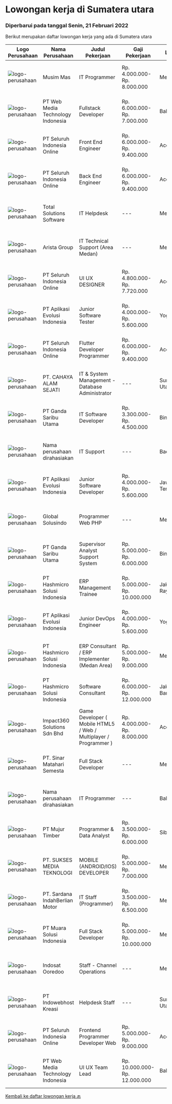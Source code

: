 
  # Lowongan kerja di Sumatera utara

  ### Diperbarui pada tanggal Senin, 21 Februari 2022

  Berikut merupakan daftar lowongan kerja yang ada di Sumatera utara

  |Logo Perusahaan | Nama Perusahaan | Judul Pekerjaan | Gaji Pekerjaan | Lokasi | Deskripsi | Tanggal diunggah | Pranala |
  | -------------- | --------------- | --------------- | --------- | --------- | -------------- | ------- | ----------- |
  |![logo-perusahaan](https://image-service-cdn.seek.com.au/68c0c4b523c472addb4e06dfd820174a474da9cd/ee4dce1061f3f616224767ad58cb2fc751b8d2dc)|Musim Mas|IT Programmer|Rp. 4.000.000-Rp. 8.000.000|Medan|Candidate must possess at least Diploma, Bachelor's Degree, Master's Degree/Post Graduate Degree in Computer Science/Information Technology or...|Jumat, 18 Februari 2022|https://www.jobstreet.co.id/id/job/it-programmer-3796054?token=0~c3c698d5-7c91-4be8-938b-14bc84495b3e&sectionRank=1&jobId=jobstreet-id-job-3796054|
|![logo-perusahaan](https://image-service-cdn.seek.com.au/fe6569d61098f35222743f282f496686f78aefd7/ee4dce1061f3f616224767ad58cb2fc751b8d2dc)|PT Web Media Technology Indonesia|Fullstack Developer|Rp. 6.000.000-Rp. 7.000.000|Bali|We are Niagahoster, a tech company based in Yogyakarta that provides web-hosting services. To make Niagahoster web and products are packed with...|Sabtu, 19 Februari 2022|https://www.jobstreet.co.id/id/job/fullstack-developer-3786309?token=0~c3c698d5-7c91-4be8-938b-14bc84495b3e&sectionRank=2&jobId=jobstreet-id-job-3786309|
|![logo-perusahaan](https://image-service-cdn.seek.com.au/c768f0670f8f8212da7de609b6af9d0b2e5134cc/ee4dce1061f3f616224767ad58cb2fc751b8d2dc)|PT Seluruh Indonesia Online|Front End Engineer|Rp. 6.000.000-Rp. 9.400.000|Aceh|Front End Engineer1. Memiliki pengalaman dengan bahasa pemrograman atau framework Front End, terutama React.js 2. Memiliki keahilan dalam membangun...|Jumat, 18 Februari 2022|https://www.jobstreet.co.id/id/job/front-end-engineer-3784331?token=0~c3c698d5-7c91-4be8-938b-14bc84495b3e&sectionRank=3&jobId=jobstreet-id-job-3784331|
|![logo-perusahaan](https://image-service-cdn.seek.com.au/c768f0670f8f8212da7de609b6af9d0b2e5134cc/ee4dce1061f3f616224767ad58cb2fc751b8d2dc)|PT Seluruh Indonesia Online|Back End Engineer|Rp. 6.000.000-Rp. 9.400.000|Aceh|Back End Engineer1. Memiliki pengalaman dalam membangun RESTful APIs2. Menguasai bahasa pemrograman seperti PHP, terutama Framework Laravel3. Familiar...|Jumat, 18 Februari 2022|https://www.jobstreet.co.id/id/job/back-end-engineer-3784329?token=0~c3c698d5-7c91-4be8-938b-14bc84495b3e&sectionRank=4&jobId=jobstreet-id-job-3784329|
|![logo-perusahaan](https://image-service-cdn.seek.com.au/a0b60e78d199895feb487c114037a5da0e249d5e/ee4dce1061f3f616224767ad58cb2fc751b8d2dc)|Total Solutions Software|IT Helpdesk|---|Medan|HELPDESK SUPPORTSyarat : Lulusan S1 atau sederajat jurusan IT. Mampu berkomunikasi dengan baik. Berkepribadian jujur. Bertanggung jawab. Menguasai...|Rabu, 16 Februari 2022|https://www.jobstreet.co.id/id/job/it-helpdesk-3792360?token=0~c3c698d5-7c91-4be8-938b-14bc84495b3e&sectionRank=5&jobId=jobstreet-id-job-3792360|
|![logo-perusahaan](https://image-service-cdn.seek.com.au/8afb4cd124960746aae3a3570ddc09f28aeeb59f/ee4dce1061f3f616224767ad58cb2fc751b8d2dc)|Arista Group|IT Technical Support (Area Medan)|---|Medan|Persyaratan: Pendidikan minimal D3/ S1 Teknik Informatika/ Management Informatika/IT dengan IPK minimal 3.00 Minimal memilki pengalaman selama 2 tahun...|Rabu, 16 Februari 2022|https://www.jobstreet.co.id/id/job/it-technical-support-area-medan-3792068?token=0~c3c698d5-7c91-4be8-938b-14bc84495b3e&sectionRank=6&jobId=jobstreet-id-job-3792068|
|![logo-perusahaan](https://image-service-cdn.seek.com.au/c768f0670f8f8212da7de609b6af9d0b2e5134cc/ee4dce1061f3f616224767ad58cb2fc751b8d2dc)|PT Seluruh Indonesia Online|UI UX DESIGNER|Rp. 4.800.000-Rp. 7.720.000|Aceh|# Memiliki pengalaman di atas# Penempatan di kota Medan# Interview di lakukan secara Online dan Offline# Harus melewati tahapan seleksi sesuai sop...|Kamis, 17 Februari 2022|https://www.jobstreet.co.id/id/job/ui-ux-designer-3782793?token=0~c3c698d5-7c91-4be8-938b-14bc84495b3e&sectionRank=7&jobId=jobstreet-id-job-3782793|
|![logo-perusahaan](https://image-service-cdn.seek.com.au/8a1bc4b6d87493a86f3053a990557345773404ef/ee4dce1061f3f616224767ad58cb2fc751b8d2dc)|PT Aplikasi Evolusi Indonesia|Junior Software Tester|Rp. 4.000.000-Rp. 5.600.000|Yogyakarta|What you will be doing (Roles and Responsibilities) Write test cases/documentations based on the requirement Perform test execution (manual) Track and...|Rabu, 16 Februari 2022|https://www.jobstreet.co.id/id/job/junior-software-tester-3792484?token=0~c3c698d5-7c91-4be8-938b-14bc84495b3e&sectionRank=8&jobId=jobstreet-id-job-3792484|
|![logo-perusahaan](https://image-service-cdn.seek.com.au/c768f0670f8f8212da7de609b6af9d0b2e5134cc/ee4dce1061f3f616224767ad58cb2fc751b8d2dc)|PT Seluruh Indonesia Online|Flutter Developer Programmer|Rp. 6.000.000-Rp. 9.400.000|Aceh|Flutter Developer1. Menguasai SDK Flutter dan bahasa Dart1. Familiar dengan RESTful APIs2. Pernah mempublish aplikasi pada Playstore atau Appstore...|Jumat, 18 Februari 2022|https://www.jobstreet.co.id/id/job/flutter-developer-programmer-3784325?token=0~c3c698d5-7c91-4be8-938b-14bc84495b3e&sectionRank=9&jobId=jobstreet-id-job-3784325|
|![logo-perusahaan](https://image-service-cdn.seek.com.au/28f121b58c7151f24e045043db4eaf914f57a9cf/ee4dce1061f3f616224767ad58cb2fc751b8d2dc)|PT. CAHAYA ALAM SEJATI|IT & System Management  - Database Administrator|---|Sumatera Utara|Kualifikasi : Usia minimal 22 Tahun Pendidikan minimal S1 Jurusan Teknik Informatika Mampu mengoperasikan system ERP Mengerti bahasa pemrograman SQL...|Selasa, 15 Februari 2022|https://www.jobstreet.co.id/id/job/it-system-management-database-administrator-3791641?token=0~c3c698d5-7c91-4be8-938b-14bc84495b3e&sectionRank=10&jobId=jobstreet-id-job-3791641|
|![logo-perusahaan](https://image-service-cdn.seek.com.au/c36b5f2c9dec6213a0ed124b78045751d3bf3671/ee4dce1061f3f616224767ad58cb2fc751b8d2dc)|PT Ganda Saribu Utama|IT Software Developer|Rp. 3.300.000-Rp. 4.500.000|Binjai|Kualifikasi : Usia Minimal 22 tahun dan maksimal 35 tahun Pendidikan minimal S1 Computer Science (IT) Memiliki pengalaman di bidang yang sama minimal...|Rabu, 16 Februari 2022|https://www.jobstreet.co.id/id/job/it-software-developer-3781153?token=0~c3c698d5-7c91-4be8-938b-14bc84495b3e&sectionRank=11&jobId=jobstreet-id-job-3781153|
|![logo-perusahaan](https://us.123rf.com/450wm/pavelstasevich/pavelstasevich1811/pavelstasevich181101027/112815900-stock-vector-no-image-available-icon-flat-vector.jpg?ver=6)|Nama perusahaan dirahasiakan|IT Support|---|Badung|REQUIREMENTS : Age less thank 28 years old At least Diploma and/or Bachelor Degree of Information Technology Having same field experience at least 3...|Minggu, 13 Februari 2022|https://www.jobstreet.co.id/id/job/it-support-3789098?token=0~c3c698d5-7c91-4be8-938b-14bc84495b3e&sectionRank=12&jobId=jobstreet-id-job-3789098|
|![logo-perusahaan](https://image-service-cdn.seek.com.au/8a1bc4b6d87493a86f3053a990557345773404ef/ee4dce1061f3f616224767ad58cb2fc751b8d2dc)|PT Aplikasi Evolusi Indonesia|Junior Software Developer|Rp. 4.000.000-Rp. 5.600.000|Jawa Tengah|We're looking for Junior Software Developers to be part of our team. We will need your fresh experience to help us and your passion to learn new...|Rabu, 16 Februari 2022|https://www.jobstreet.co.id/id/job/junior-software-developer-3792374?token=0~c3c698d5-7c91-4be8-938b-14bc84495b3e&sectionRank=13&jobId=jobstreet-id-job-3792374|
|![logo-perusahaan](https://image-service-cdn.seek.com.au/c80745eebedeab591c20dbdf50354436d1bf70c7/ee4dce1061f3f616224767ad58cb2fc751b8d2dc)|Global Solusindo|Programmer Web PHP|---|Medan|Spesifikasi :- Usia max. 30 tahun- Mampu bekerja sama dalam team.- Mempunyai kendaraan sendiri.- Menguasai Pemrograman Web PHP, MySQL, CSS,...|Kamis, 17 Februari 2022|https://www.jobstreet.co.id/id/job/programmer-web-php-3790256?token=0~c3c698d5-7c91-4be8-938b-14bc84495b3e&sectionRank=14&jobId=jobstreet-id-job-3790256|
|![logo-perusahaan](https://image-service-cdn.seek.com.au/c36b5f2c9dec6213a0ed124b78045751d3bf3671/ee4dce1061f3f616224767ad58cb2fc751b8d2dc)|PT Ganda Saribu Utama|Supervisor Analyst Support System|Rp. 5.000.000-Rp. 6.000.000|Binjai|Fungsi Utama : Membuat dan memastikan setiap laporan yang diaplikasikan di program ascend, WPS dan PPS sesuai dengan standar yang ditentukan...|Senin, 14 Februari 2022|https://www.jobstreet.co.id/id/job/supervisor-analyst-support-system-3789292?token=0~c3c698d5-7c91-4be8-938b-14bc84495b3e&sectionRank=15&jobId=jobstreet-id-job-3789292|
|![logo-perusahaan](https://image-service-cdn.seek.com.au/f6d60ad46f70dbd67cd5ea70ad66341689963cbd/ee4dce1061f3f616224767ad58cb2fc751b8d2dc)|PT Hashmicro Solusi Indonesia|ERP Management Trainee|Rp. 5.000.000-Rp. 10.000.000|Jakarta Raya|Have a knowledge about ERP SoftwareResponsibilities: Receive classroom instruction in subjects related (ERP Software) to their rotational experience....|Rabu, 16 Februari 2022|https://www.jobstreet.co.id/id/job/erp-management-trainee-3792403?token=0~c3c698d5-7c91-4be8-938b-14bc84495b3e&sectionRank=16&jobId=jobstreet-id-job-3792403|
|![logo-perusahaan](https://image-service-cdn.seek.com.au/8a1bc4b6d87493a86f3053a990557345773404ef/ee4dce1061f3f616224767ad58cb2fc751b8d2dc)|PT Aplikasi Evolusi Indonesia|Junior DevOps Engineer|Rp. 4.000.000-Rp. 5.600.000|Yogyakarta|We're looking for Junior DevOps Engineer to be part of our team. We will need your fresh experience to help us and your passion to learn new...|Rabu, 16 Februari 2022|https://www.jobstreet.co.id/id/job/junior-devops-engineer-3792441?token=0~c3c698d5-7c91-4be8-938b-14bc84495b3e&sectionRank=17&jobId=jobstreet-id-job-3792441|
|![logo-perusahaan](https://image-service-cdn.seek.com.au/f6d60ad46f70dbd67cd5ea70ad66341689963cbd/ee4dce1061f3f616224767ad58cb2fc751b8d2dc)|PT Hashmicro Solusi Indonesia|ERP Consultant / ERP Implementer (Medan Area)|Rp. 5.000.000-Rp. 9.000.000|Medan|*Fill this form to start our recruitment...|Rabu, 16 Februari 2022|https://www.jobstreet.co.id/id/job/erp-consultant-erp-implementer-medan-area-3793320?token=0~c3c698d5-7c91-4be8-938b-14bc84495b3e&sectionRank=18&jobId=jobstreet-id-job-3793320|
|![logo-perusahaan](https://image-service-cdn.seek.com.au/f6d60ad46f70dbd67cd5ea70ad66341689963cbd/ee4dce1061f3f616224767ad58cb2fc751b8d2dc)|PT Hashmicro Solusi Indonesia|Software Consultant|Rp. 6.000.000-Rp. 12.000.000|Jakarta Barat|Please access this link and fill the Job Application Form:https://jobportal.hashmicro.com/jobs/detail/erp-consultant-22Responsibilities: Manage and...|Rabu, 16 Februari 2022|https://www.jobstreet.co.id/id/job/software-consultant-3792410?token=0~c3c698d5-7c91-4be8-938b-14bc84495b3e&sectionRank=19&jobId=jobstreet-id-job-3792410|
|![logo-perusahaan](https://image-service-cdn.seek.com.au/06b729438205195a03d4bcec08ce1ddd5d9c1576/ee4dce1061f3f616224767ad58cb2fc751b8d2dc)|Impact360 Solutions Sdn Bhd|Game Developer ( Mobile HTML5 / Web / Multiplayer / Programmer )|Rp. 4.000.000-Rp. 8.000.000|Aceh|We are hiring remote HTML5 game developers from all parts of Indonesia. If you have real experience building HTML5 games or applications, you're...|Sabtu, 19 Februari 2022|https://www.jobstreet.co.id/id/job/game-developer-mobile-html5-web-multiplayer-programmer-4838605/origin/my?token=0~c3c698d5-7c91-4be8-938b-14bc84495b3e&sectionRank=20&jobId=jobstreet-my-job-4838605|
|![logo-perusahaan](https://us.123rf.com/450wm/pavelstasevich/pavelstasevich1811/pavelstasevich181101027/112815900-stock-vector-no-image-available-icon-flat-vector.jpg?ver=6)|PT. Sinar Matahari Semesta|Full Stack Developer|---|Medan|Usia maksimal 30 tahun Pendidikan minimal S1 TI Pengalaman minimal 2 tahun di bidang programmer Menguasai Backend seperti : ASP.Net Core / Node.JS /...|Senin, 14 Februari 2022|https://www.jobstreet.co.id/id/job/full-stack-developer-3789959?token=0~c3c698d5-7c91-4be8-938b-14bc84495b3e&sectionRank=21&jobId=jobstreet-id-job-3789959|
|![logo-perusahaan](https://us.123rf.com/450wm/pavelstasevich/pavelstasevich1811/pavelstasevich181101027/112815900-stock-vector-no-image-available-icon-flat-vector.jpg?ver=6)|Nama perusahaan dirahasiakan|IT Programmer|---|Bali|Pendidikan minimal S1 segala jurusan Minimal memiliki 2 tahun pengalaman kerja di bidang yang sama Memiliki pengetahuan mengenai PHP dan bahasa...|Jumat, 11 Februari 2022|https://www.jobstreet.co.id/id/job/it-programmer-3776288?token=0~c3c698d5-7c91-4be8-938b-14bc84495b3e&sectionRank=22&jobId=jobstreet-id-job-3776288|
|![logo-perusahaan](https://image-service-cdn.seek.com.au/61037cd065b42505831b8479f8d007be842cd520/ee4dce1061f3f616224767ad58cb2fc751b8d2dc)|PT Mujur Timber|Programmer & Data Analyst|Rp. 3.500.000-Rp. 6.000.000|Sibolga|Deskripsi Pekerjaan Interpret data, analyze results using statistical techniques and provide ongoing reports Develop and implement databases, data...|Jumat, 11 Februari 2022|https://www.jobstreet.co.id/id/job/programmer-data-analyst-3771726?token=0~c3c698d5-7c91-4be8-938b-14bc84495b3e&sectionRank=23&jobId=jobstreet-id-job-3771726|
|![logo-perusahaan](https://image-service-cdn.seek.com.au/84652f23dd34fbe109128be87ec08c1485fb72a5/ee4dce1061f3f616224767ad58cb2fc751b8d2dc)|PT. SUKSES MEDIA TEKNOLOGI|MOBILE (ANDROID/IOS) DEVELOPER|Rp. 5.000.000-Rp. 7.000.000|Medan|Job Descriptions: Responsible to designing, analyzing, and developing application system in (one of) Android / iOS environment to support our clients...|Senin, 14 Februari 2022|https://www.jobstreet.co.id/id/job/mobile-android-ios-developer-3789367?token=0~c3c698d5-7c91-4be8-938b-14bc84495b3e&sectionRank=24&jobId=jobstreet-id-job-3789367|
|![logo-perusahaan](https://image-service-cdn.seek.com.au/375518b4ba0ddeb5ef6729d3301cf654c9c14817/ee4dce1061f3f616224767ad58cb2fc751b8d2dc)|PT. Sardana IndahBerlian Motor|IT Staff (Programmer)|Rp. 3.500.000-Rp. 6.500.000|Medan|Tanggung Jawab : Melakukan pengembangan dan implementasi sistem aplikasi dalam mendukung operasional bisnis perusahaan. Melakukan troubleshoot...|Sabtu, 05 Februari 2022|https://www.jobstreet.co.id/id/job/it-staff-programmer-3780721?token=0~c3c698d5-7c91-4be8-938b-14bc84495b3e&sectionRank=25&jobId=jobstreet-id-job-3780721|
|![logo-perusahaan](https://image-service-cdn.seek.com.au/88b80154289c87731eee66c56780a276270aab06/ee4dce1061f3f616224767ad58cb2fc751b8d2dc)|PT Muara Solusi Indonesia|Full Stack Developer|Rp. 5.000.000-Rp. 10.000.000|Medan|Kualifikasi :  Pendidikan Formal Minimum S1 Teknik Komputer/Teknik Informatika Pengalaman Kerja Minimum 1 tahun di industri/bidang pekerjaan sejenis...|Selasa, 08 Februari 2022|https://www.jobstreet.co.id/id/job/full-stack-developer-3767886?token=0~c3c698d5-7c91-4be8-938b-14bc84495b3e&sectionRank=26&jobId=jobstreet-id-job-3767886|
|![logo-perusahaan](https://image-service-cdn.seek.com.au/a81edaf89e1983b49eca94df6c2c318a76f28f3e/ee4dce1061f3f616224767ad58cb2fc751b8d2dc)|Indosat Ooredoo|Staff - Channel Operations|---|Medan|JOB SUMMARY Delivering and monitoring Program to MPC Responsible of weekly allocation and distribution to all cluster in Region Monitoring &amp;...|Minggu, 06 Februari 2022|https://www.jobstreet.co.id/id/job/staff-channel-operations-3780936?token=0~c3c698d5-7c91-4be8-938b-14bc84495b3e&sectionRank=27&jobId=jobstreet-id-job-3780936|
|![logo-perusahaan](https://image-service-cdn.seek.com.au/0213a50bf45dfd9365851bdfe5cd4d1bc2b0e0da/ee4dce1061f3f616224767ad58cb2fc751b8d2dc)|PT Indowebhost Kreasi|Helpdesk Staff|---|Sumatera Utara|Responsibilities : Mengawasi jaringan serta memberikan layanan berupa bantuan dan penanganan kepada pelanggan ketika terjadi gangguan pada jaringan....|Jumat, 04 Februari 2022|https://www.jobstreet.co.id/id/job/helpdesk-staff-3779327?token=0~c3c698d5-7c91-4be8-938b-14bc84495b3e&sectionRank=28&jobId=jobstreet-id-job-3779327|
|![logo-perusahaan](https://image-service-cdn.seek.com.au/c768f0670f8f8212da7de609b6af9d0b2e5134cc/ee4dce1061f3f616224767ad58cb2fc751b8d2dc)|PT Seluruh Indonesia Online|Frontend Programmer Developer Web|Rp. 5.000.000-Rp. 9.000.000|Aceh|# Paham php dan web development# Memiliki Team work effort# Kami memberikan benefit saham (esop) di perusahaan kami untuk kandidat yang tepat#...|Minggu, 06 Februari 2022|https://www.jobstreet.co.id/id/job/frontend-programmer-developer-web-3772695?token=0~c3c698d5-7c91-4be8-938b-14bc84495b3e&sectionRank=29&jobId=jobstreet-id-job-3772695|
|![logo-perusahaan](https://image-service-cdn.seek.com.au/fe6569d61098f35222743f282f496686f78aefd7/ee4dce1061f3f616224767ad58cb2fc751b8d2dc)|PT Web Media Technology Indonesia|UI UX Team Lead|Rp. 10.000.000-Rp. 12.000.000|Bali|We are Niagahoster, a tech company based in Yogyakarta that provides web-hosting services. To make an outstanding customer experience in all of our...|Minggu, 06 Februari 2022|https://www.jobstreet.co.id/id/job/ui-ux-team-lead-3773638?token=0~c3c698d5-7c91-4be8-938b-14bc84495b3e&sectionRank=30&jobId=jobstreet-id-job-3773638|


  [Kembali ke daftar lowongan kerja 🔙](../README.md#daftar-lowongan-kerja)
  
